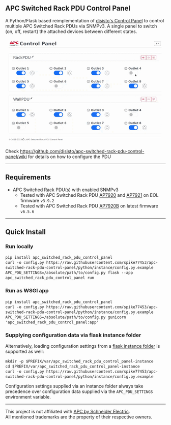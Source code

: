 ## APC Switched Rack PDU Control Panel
A Python/Flask based reimplementation of [disisto's Control Panel](https://github.com/disisto/apc-switched-rack-pdu-control-panel) to control multiple APC Switched Rack PDUs via SNMPv3. A single panel to switch (on, off, restart) the attached devices between different states.

![](https://github.com/spike77453/apc-switched-rack-pdu-control-panel/blob/python/img/0_apc_pdu_control_panel.gif?raw=true)

Check https://github.com/disisto/apc-switched-rack-pdu-control-panel/wiki for details on how to configure the PDU

---

## Requirements
+ APC Switched Rack PDU(s) with enabled SNMPv3 
  * Tested with APC Switched Rack PDU [AP7920](https://www.apc.com/shop/my/en/products/Rack-PDU-Switched-1U-12A-208V-10A-230V-8-C13/P-AP7920) and [AP7921](https://www.apc.com/shop/my/en/products/Rack-PDU-Switched-1U-12A-208V-10A-230V-8-C13/P-AP7921) on EOL firmware `v3.9.2`
  * Tested with APC Switched Rack PDU [AP7920B](https://www.apc.com/shop/my/en/products/Rack-PDU-Switched-1U-12A-208V-10A-230V-8-C13/P-AP7920B) on latest firmware `v6.5.6`

---

## Quick Install

### Run locally
```
pip install apc_switched_rack_pdu_control_panel
curl -o config.py https://raw.githubusercontent.com/spike77453/apc-switched-rack-pdu-control-panel/python/instance/config.py.example
APC_PDU_SETTINGS=/absolute/path/to/config.py flask --app apc_switched_rack_pdu_control_panel run
```

### Run as WSGI app
```
pip install apc_switched_rack_pdu_control_panel
curl -o config.py https://raw.githubusercontent.com/spike77453/apc-switched-rack-pdu-control-panel/python/instance/config.py.example
APC_PDU_SETTINGS=/absolute/path/to/config.py gunicorn 'apc_switched_rack_pdu_control_panel:app'
```

### Supplying configuration data via flask instance folder

Alternatively, loading configuration settings from a [flask instance folder](https://flask.palletsprojects.com/en/3.0.x/config/#instance-folders) is supported as well:

```
mkdir -p $PREFIX/var/apc_switched_rack_pdu_control_panel-instance
cd $PREFIX/var/apc_switched_rack_pdu_control_panel-instance
curl -o config.py https://raw.githubusercontent.com/spike77453/apc-switched-rack-pdu-control-panel/python/instance/config.py.example
```

Configuration settings supplied via an instance folder always take precedence over configuration data supplied via the `APC_PDU_SETTINGS` environment variable.

---
This project is not affiliated with [APC by Schneider Electric](https://www.apc.com/).  
All mentioned trademarks are the property of their respective owners.
